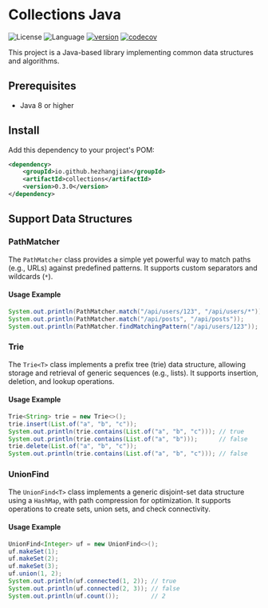 # Collections Java

![License](https://img.shields.io/badge/license-Apache2.0-green)
![Language](https://img.shields.io/badge/language-Java-blue.svg)
[![version](https://img.shields.io/github/v/tag/hezhangjian/collections-java?label=release&color=blue)](https://github.com/hezhangjian/collections-java/releases)
[![codecov](https://codecov.io/gh/hezhangjian/collections-java/branch/main/graph/badge.svg)](https://codecov.io/gh/hezhangjian/collections-java)

This project is a Java-based library implementing common data structures and algorithms.

## Prerequisites

- Java 8 or higher

## Install

Add this dependency to your project's POM:

```xml
<dependency>
    <groupId>io.github.hezhangjian</groupId>
    <artifactId>collections</artifactId>
    <version>0.3.0</version>
</dependency>
```

## Support Data Structures

### PathMatcher

The `PathMatcher` class provides a simple yet powerful way to match paths (e.g., URLs) against predefined patterns. It supports custom separators and wildcards (`*`).

#### Usage Example

```java
System.out.println(PathMatcher.match("/api/users/123", "/api/users/*")); // true
System.out.println(PathMatcher.match("/api/posts", "/api/posts"));       // true
System.out.println(PathMatcher.findMatchingPattern("/api/users/123"));   // ["/api/users/*"]
```

### Trie

The `Trie<T>` class implements a prefix tree (trie) data structure, allowing storage and retrieval of generic sequences (e.g., lists). It supports insertion, deletion, and lookup operations.

#### Usage Example

```java
Trie<String> trie = new Trie<>();
trie.insert(List.of("a", "b", "c"));
System.out.println(trie.contains(List.of("a", "b", "c"))); // true
System.out.println(trie.contains(List.of("a", "b")));      // false
trie.delete(List.of("a", "b", "c"));
System.out.println(trie.contains(List.of("a", "b", "c"))); // false
```

### UnionFind

The `UnionFind<T>` class implements a generic disjoint-set data structure using a `HashMap`, with path compression for optimization. It supports operations to create sets, union sets, and check connectivity.

#### Usage Example
```java
UnionFind<Integer> uf = new UnionFind<>();
uf.makeSet(1);
uf.makeSet(2);
uf.makeSet(3);
uf.union(1, 2);
System.out.println(uf.connected(1, 2)); // true
System.out.println(uf.connected(2, 3)); // false
System.out.println(uf.count());         // 2
```
